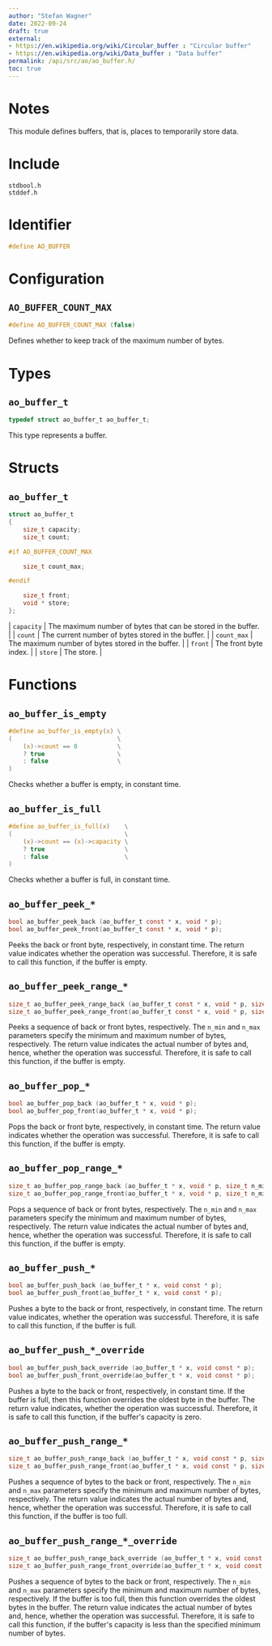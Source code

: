 ```yaml
---
author: "Stefan Wagner"
date: 2022-09-24
draft: true
external:
- https://en.wikipedia.org/wiki/Circular_buffer : "Circular buffer"
- https://en.wikipedia.org/wiki/Data_buffer : "Data buffer"
permalink: /api/src/ao/ao_buffer.h/
toc: true
---
```


# Notes

This module defines buffers, that is, places to temporarily store data.

# Include

`stdbool.h` <br/>
`stddef.h`

# Identifier

```c
#define AO_BUFFER
```

# Configuration

## `AO_BUFFER_COUNT_MAX`

```c
#define AO_BUFFER_COUNT_MAX (false)
```

Defines whether to keep track of the maximum number of bytes.

# Types

## `ao_buffer_t`

```c
typedef struct ao_buffer_t ao_buffer_t;
```

This type represents a buffer.

# Structs

## `ao_buffer_t`

```c
struct ao_buffer_t
{
    size_t capacity;
    size_t count;

#if AO_BUFFER_COUNT_MAX

    size_t count_max;

#endif

    size_t front;
    void * store;
};
```

| `capacity` | The maximum number of bytes that can be stored in the buffer. |
| `count` | The current number of bytes stored in the buffer. |
| `count_max` | The maximum number of bytes stored in the buffer. |
| `front` | The front byte index. |
| `store` | The store. |

# Functions

## `ao_buffer_is_empty`

```c
#define ao_buffer_is_empty(x) \
(                             \
    (x)->count == 0           \
    ? true                    \
    : false                   \
)
```

Checks whether a buffer is empty, in constant time.

## `ao_buffer_is_full`

```c
#define ao_buffer_is_full(x)    \
(                               \
    (x)->count == (x)->capacity \
    ? true                      \
    : false                     \
)
```

Checks whether a buffer is full, in constant time.

## `ao_buffer_peek_*`

```c
bool ao_buffer_peek_back (ao_buffer_t const * x, void * p);
bool ao_buffer_peek_front(ao_buffer_t const * x, void * p);
```

Peeks the back or front byte, respectively, in constant time. The return value indicates whether the operation was successful. Therefore, it is safe to call this function, if the buffer is empty.

## `ao_buffer_peek_range_*`

```c
size_t ao_buffer_peek_range_back (ao_buffer_t const * x, void * p, size_t n_min, size_t n_max);
size_t ao_buffer_peek_range_front(ao_buffer_t const * x, void * p, size_t n_min, size_t n_max);
```

Peeks a sequence of back or front bytes, respectively. The `n_min` and `n_max` parameters specify the minimum and maximum number of bytes, respectively. The return value indicates the actual number of bytes and, hence, whether the operation was successful. Therefore, it is safe to call this function, if the buffer is empty.

## `ao_buffer_pop_*`

```c
bool ao_buffer_pop_back (ao_buffer_t * x, void * p);
bool ao_buffer_pop_front(ao_buffer_t * x, void * p);
```

Pops the back or front byte, respectively, in constant time. The return value indicates whether the operation was successful. Therefore, it is safe to call this function, if the buffer is empty.

## `ao_buffer_pop_range_*`

```c
size_t ao_buffer_pop_range_back (ao_buffer_t * x, void * p, size_t n_min, size_t n_max);
size_t ao_buffer_pop_range_front(ao_buffer_t * x, void * p, size_t n_min, size_t n_max);
```

Pops a sequence of back or front bytes, respectively. The `n_min` and `n_max` parameters specify the minimum and maximum number of bytes, respectively. The return value indicates the actual number of bytes and, hence, whether the operation was successful. Therefore, it is safe to call this function, if the buffer is empty.

## `ao_buffer_push_*`

```c
bool ao_buffer_push_back (ao_buffer_t * x, void const * p);
bool ao_buffer_push_front(ao_buffer_t * x, void const * p);
```

Pushes a byte to the back or front, respectively, in constant time. The return value indicates, whether the operation was successful. Therefore, it is safe to call this function, if the buffer is full.

## `ao_buffer_push_*_override`

```c
bool ao_buffer_push_back_override (ao_buffer_t * x, void const * p);
bool ao_buffer_push_front_override(ao_buffer_t * x, void const * p);
```

Pushes a byte to the back or front, respectively, in constant time. If the buffer is full, then this function overrides the oldest byte in the buffer. The return value indicates, whether the operation was successful. Therefore, it is safe to call this function, if the buffer's capacity is zero.

## `ao_buffer_push_range_*`

```c
size_t ao_buffer_push_range_back (ao_buffer_t * x, void const * p, size_t n_min, size_t n_max);
size_t ao_buffer_push_range_front(ao_buffer_t * x, void const * p, size_t n_min, size_t n_max);
```

Pushes a sequence of bytes to the back or front, respectively. The `n_min` and `n_max` parameters specify the minimum and maximum number of bytes, respectively. The return value indicates the actual number of bytes and, hence, whether the operation was successful. Therefore, it is safe to call this function, if the buffer is too full.

## `ao_buffer_push_range_*_override`

```c
size_t ao_buffer_push_range_back_override (ao_buffer_t * x, void const * p, size_t n_min, size_t n_max);
size_t ao_buffer_push_range_front_override(ao_buffer_t * x, void const * p, size_t n_min, size_t n_max);
```

Pushes a sequence of bytes to the back or front, respectively. The `n_min` and `n_max` parameters specify the minimum and maximum number of bytes, respectively. If the buffer is too full, then this function overrides the oldest bytes in the buffer. The return value indicates the actual number of bytes and, hence, whether the operation was successful. Therefore, it is safe to call this function, if the buffer's capacity is less than the specified minimum number of bytes.
